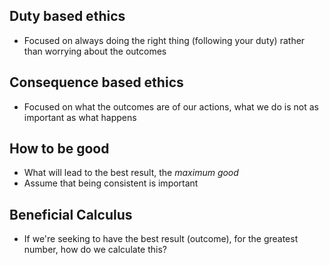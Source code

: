 ## Duty based ethics
- Focused on always doing the right thing (following your duty) rather than worrying about the outcomes
## Consequence based ethics
- Focused on what the outcomes are of our actions, what we do is not as important as what happens

## How to be good
- What will lead to the best result, the *maximum good*
- Assume that being consistent is important 

## Beneficial Calculus
- If we're seeking to have the best result (outcome), for the greatest number, how do we calculate this?